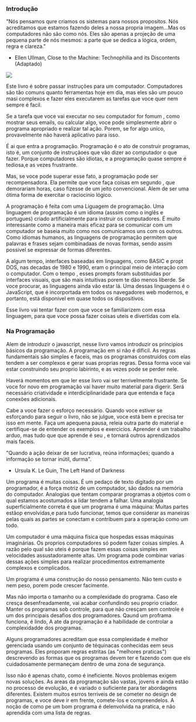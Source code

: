 ### Introdução

"Nós pensamos qure criamos os sistemas para nossos propositos. Nós acreditamos que estamos fazendo deles a nossa propria imagem...Mas os computadores não são como nós. Eles são apenas a projeção de uma pequena parte de nós mesmos: a parte que se dedica a lógica, ordem, regra e clareza."
-  Ellen Ullman, Close to the Machine: Technophilia and its Discontents (Adaptado)

![](./statics/chapter_picture00.jpg)

Este livro é sobre passar instruções para um computador. Computadores são tão comuns quanto ferramentas hoje em dia, mas eles são um pouco masi complexos e fazer eles executarem as tarefas que voce quer nem sempre é facil.

Se a tarefa que voce vai executar no seu computador for fomum , como mostrar seus emails, ou calcular algo, voce pode simplesmente abrir o programa apropriado e realizar tal ação. Porem, se for algo unico, provavelmente não haverá aplicativo para isso.

É ai que entra a programação. Programação é o ato de construir programas, isto é, um conjunto de instruçãoes que vão dizer ao computador o que fazer. Porque computadores são idiotas, e a programação quase sempre é tediosa,e as vezes frustrante.

Mas, se voce pode superar esse fato, a programação pode ser recompensadora. Ela permite que voce faça coisas em segundo , que demorariam horas, caso fizesse de um jeito convencional. Alem de ser uma ótima forma de exercitar o raciocinio lógico.

A programação é feita com uma Liguagem de programação. Uma linguagem de programação é um idioma (asssim como o inglês e portugues) criado artificialmente para instruir os computadores. É muito interessante como a maneira mais eficaz para se comunicar com um computador se baseia muito como nos comunicamos uns com os outros. Como idiomas humanos, as linguagens de programação permitem que palavras e frases sejam combinadaas de novas formas, sendo assim possivel se expressar de formas diferentes.

A algum tempo, interfaces baseadas em linguagens, como BASIC e propt DOS, nas decadas de 1980 e 1990, eram o principal meio de interação com o computador. Com o tempo , esses prompts foram substituidas por interfaces visuais, que são mais intuitivas porem te dão menos liberde. Se voce procurar, as linguagens ainda vão estar lá. Uma dessas linguagens é o JavaScript, que é incorportada em todos os navegadores web modernos, e portanto, está disponivel em quase todos os dispositivos.

Esse livro vai tentar fazer com que voce se familiarizem com essa linguagem, para que voce possa fazer coisas uteis e divertidas com ela.

### Na Programação

Alem de introduzir o javascript, nesse livro vamos introduzir os principios básicos da programação. A programação em si não é dificil. As regras fundamentais são simples e faceis, mas os programas construidos com elas tendem a ser complexos e gerar suas proprias regras. Dessa forma voce vai estar construindo seu proprio labirinto, e as vezes pode se perder nele.

Haverá momentos em que ler esse livro  vai ser terrivelmente frustrante. Se voce for novo em programação vai haver muito material para digerir. Será necessário criatividade e interdiciplinaridade para que entenda e faça conexões adicionais.

Cabe a voce fazer o esforço necessário. Quando voce estiver se esforçando para seguir o livro, não se julgue, voce está bem e precisa ter isso em mente. Faça um apequena pausa, releia outra parte do material e certifique-se de entender os exemplos e exercicios. Aprender é um trabalho arduo, mas tudo que que aprende é seu , e tornará outros aprendizados mais faceis.

"Quando a ação deixar de ser lucrativa, reúna informações; quando a informação se tornar inútil, durma". 
- Ursula K. Le Guin, The Left Hand of Darkness

Um programa é muitas coisas. É um pedaço de texto digitado por um programador, é a força motriz de um computador, são dados na memória do computador. Analogias que tentam comparar programas a objetos com o qual estamos acostumados a lidar tendem a falhar. Uma analogia superficialmente correta é que um programa é uma máquina: Muitas partes estãop envolvidas,e para tudo funcionar, temos que considerar as maneiras pelas quais as partes se conectam e contribuem para a operação como um todo.

Um computador é uma máquina física que hospedas essas máquinas imaginárias. Os proprios computadores só podem fazer coisas simples. A razão pelo qual são uteis é porque fazem essas coisas simples em velocidades assustadoramente altas. Um programa pode combinar varias dessas ações simples para realizar procedimentos extremamente complexos e complicados.

Um programa é uma construção do nosso pensamento. Não tem custo e nem peso, porem pode crescer facimente.

Mas não importa o tamanho ou a complexidade do programa. Caso ele cresça desenfreadamente, vai acabar confundindo seu proprio criador. Manter os programas sob controle, para que não cresçam sem controle é um dos principais desafios dos programadores. Qaund um proframa funciona, é lindo, A ate da programação é a habilidade de controlar a complexidadde dos programas.

Alguns programadores acreditam que essa complexidade é melhor gerenciada usando um conjunto de téquinacas conhecidas eem seus programas. Eles proporam regras estritas (as "melhores praticas") descrevendo as formas que os programas devem ter e fazendo com que els cuidadosamente permaneçam dentro de uma zona de segurança.

Isso não é apenas chato, como é ineficiente. Novos problemas exigem novas soluções. As areas da programação são vastas, jovens e ainda estão no processo de evolução, e é variado o suficiente para ter abordagens diferentes. Existem muitos esrros terriveis de se cometer no design de programas, e voce deve ir em frente, comete-los e compreendelos. A noção de como pe um bom programa é delenvolvida na pratica, e não aprendida com uma lista de regras.

